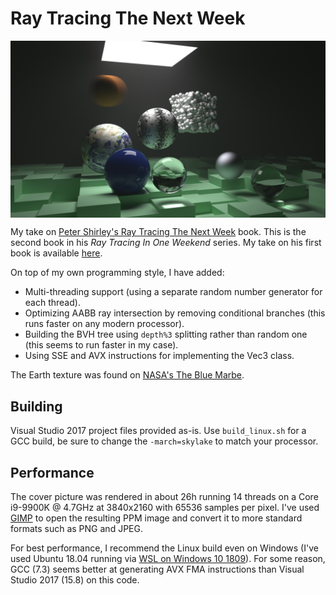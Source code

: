# Ray Tracing The Next Week

<img align="center" src="https://github.com/GPSnoopy/RayTracingTheNextWeek/blob/master/Book2.jpg">

My take on [Peter Shirley's Ray Tracing The Next Week](https://github.com/petershirley/raytracingthenextweek) book. This is the second book in his *Ray Tracing In One Weekend* series. My take on his first book is available [here](https://github.com/GPSnoopy/RayTracingInOneWeekend).

On top of my own programming style, I have added:
* Multi-threading support (using a separate random number generator for each thread).
* Optimizing AABB ray intersection by removing conditional branches (this runs faster on any modern processor).
* Building the BVH tree using `depth%3` splitting rather than random one (this seems to run faster in my case).
* Using SSE and AVX instructions for implementing the Vec3 class.

The Earth texture was found on [NASA's The Blue Marbe](https://visibleearth.nasa.gov/view.php?id=57735).

## Building

Visual Studio 2017 project files provided as-is. Use `build_linux.sh` for a GCC build, be sure to change the `-march=skylake` to match your  processor.

## Performance

The cover picture was rendered in about 26h running 14 threads on a Core i9-9900K @ 4.7GHz at 3840x2160 with 65536 samples per pixel. I've used [GIMP](https://www.gimp.org/) to open the resulting PPM image and convert it to more standard formats such as PNG and JPEG.

For best performance, I recommend the Linux build even on Windows (I've used Ubuntu 18.04 running via [WSL on Windows 10 1809](https://en.wikipedia.org/wiki/Windows_Subsystem_for_Linux)). For some reason, GCC (7.3) seems better at generating AVX FMA instructions than Visual Studio 2017 (15.8) on this code.
